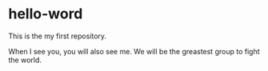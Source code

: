 # hello-word
This is the my first repository.

When I see you, you will also see me.
We will be the greastest group to fight the world.

